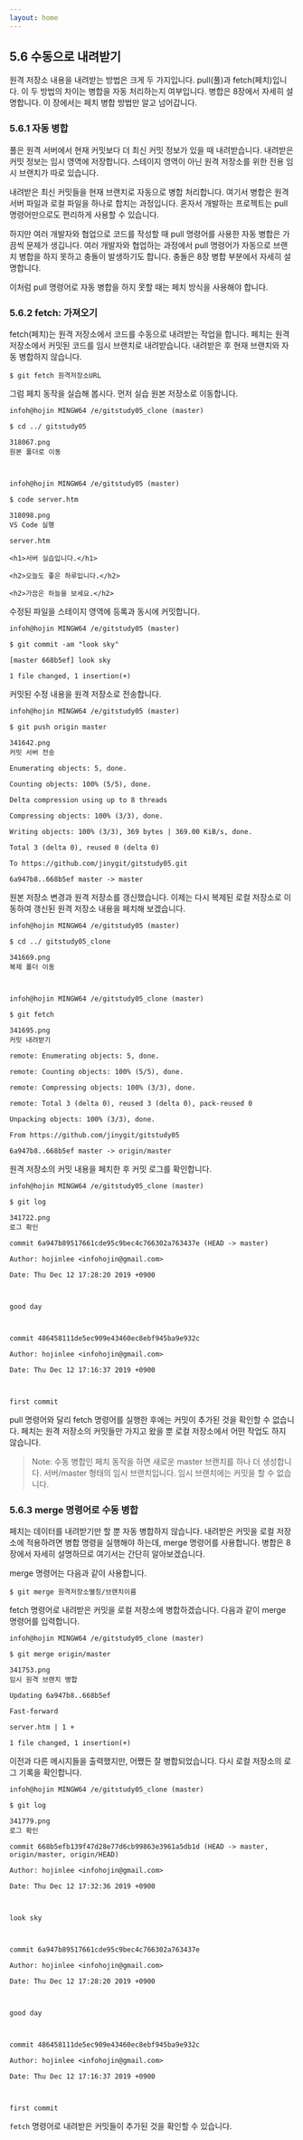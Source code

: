```yaml
---
layout: home
---
```

## 5.6 수동으로 내려받기
원격 저장소 내용을 내려받는 방법은 크게 두 가지입니다. pull(풀)과 fetch(페치)입니다. 이 두 방법의 차이는 병합을 자동 처리하는지 여부입니다. 병합은 8장에서 자세히 설명합니다. 이 장에서는 페치 병합 방법만 알고 넘어갑니다.  

### 5.6.1 자동 병합
풀은 원격 서버에서 현재 커밋보다 더 최신 커밋 정보가 있을 때 내려받습니다. 내려받은 커밋 정보는 임시 영역에 저장합니다. 스테이지 영역이 아닌 원격 저장소를 위한 전용 임시 브랜치가 따로 있습니다.  

내려받은 최신 커밋들을 현재 브랜치로 자동으로 병합 처리합니다. 여기서 병합은 원격 서버 파일과 로컬 파일을 하나로 합치는 과정입니다. 혼자서 개발하는 프로젝트는 pull 명령어만으로도 편리하게 사용할 수 있습니다.  

하지만 여러 개발자와 협업으로 코드를 작성할 때 pull 명령어를 사용한 자동 병합은 가끔씩 문제가 생깁니다. 여러 개발자와 협업하는 과정에서 pull 명령어가 자동으로 브랜치 병합을 하지 못하고 충돌이 발생하기도 합니다. 충돌은 8장 병합 부분에서 자세히 설명합니다.  

이처럼 pull 명령어로 자동 병합을 하지 못할 때는 페치 방식을 사용해야 합니다.  

### 5.6.2 fetch: 가져오기
fetch(페치)는 원격 저장소에서 코드를 수동으로 내려받는 작업을 합니다. 페치는 원격 저장소에서 커밋된 코드를 임시 브랜치로 내려받습니다. 내려받은 후 현재 브랜치와 자동 병합하지 않습니다.  

```
$ git fetch 원격저장소URL
```
 
그럼 페치 동작을 실습해 봅시다. 먼저 실습 원본 저장소로 이동합니다.  

```
infoh@hojin MINGW64 /e/gitstudy05_clone (master)

$ cd ../ gitstudy05

318067.png
원본 폴더로 이동

 

infoh@hojin MINGW64 /e/gitstudy05 (master)

$ code server.htm

318098.png
VS Code 실행

server.htm

<h1>서버 실습입니다.</h1>

<h2>오늘도 좋은 하루입니다.</h2>

<h2>가끔은 하늘을 보세요.</h2>
```
 

수정된 파일을 스테이지 영역에 등록과 동시에 커밋합니다.  

```
infoh@hojin MINGW64 /e/gitstudy05 (master)

$ git commit -am "look sky"

[master 668b5ef] look sky

1 file changed, 1 insertion(+)
```

커밋된 수정 내용을 원격 저장소로 전송합니다.  

```
infoh@hojin MINGW64 /e/gitstudy05 (master)

$ git push origin master

341642.png
커밋 서버 전송

Enumerating objects: 5, done.

Counting objects: 100% (5/5), done.

Delta compression using up to 8 threads

Compressing objects: 100% (3/3), done.

Writing objects: 100% (3/3), 369 bytes | 369.00 KiB/s, done.

Total 3 (delta 0), reused 0 (delta 0)

To https://github.com/jinygit/gitstudy05.git

6a947b8..668b5ef master -> master
```

원본 저장소 변경과 원격 저장소를 갱신했습니다. 이제는 다시 복제된 로컬 저장소로 이동하여 갱신된 원격 저장소 내용을 페치해 보겠습니다.  

 
```
infoh@hojin MINGW64 /e/gitstudy05 (master)

$ cd ../ gitstudy05_clone

341669.png
복제 폴더 이동

 

infoh@hojin MINGW64 /e/gitstudy05_clone (master)

$ git fetch

341695.png
커밋 내려받기

remote: Enumerating objects: 5, done.

remote: Counting objects: 100% (5/5), done.

remote: Compressing objects: 100% (3/3), done.

remote: Total 3 (delta 0), reused 3 (delta 0), pack-reused 0

Unpacking objects: 100% (3/3), done.

From https://github.com/jinygit/gitstudy05

6a947b8..668b5ef master -> origin/master
```

원격 저장소의 커밋 내용을 페치한 후 커밋 로그를 확인합니다.  

```
infoh@hojin MINGW64 /e/gitstudy05_clone (master)

$ git log

341722.png
로그 확인

commit 6a947b89517661cde95c9bec4c766302a763437e (HEAD -> master)

Author: hojinlee <infohojin@gmail.com>

Date: Thu Dec 12 17:28:20 2019 +0900

 

good day

 

commit 486458111de5ec909e43460ec8ebf945ba9e932c

Author: hojinlee <infohojin@gmail.com>

Date: Thu Dec 12 17:16:37 2019 +0900

 

first commit
```

pull 명령어와 달리 fetch 명령어를 실행한 후에는 커밋이 추가된 것을 확인할 수 없습니다. 페치는 원격 저장소의 커밋들만 가지고 왔을 뿐 로컬 저장소에서 어떤 작업도 하지 않습니다.  

>Note: 수동 병합인 페치 동작을 하면 새로운 master 브랜치를 하나 더 생성합니다. 서버/master 형태의 임시 브랜치입니다. 임시 브랜치에는 커밋을 할 수 없습니다.  



### 5.6.3 merge 명령어로 수동 병합
페치는 데이터를 내려받기만 할 뿐 자동 병합하지 않습니다. 내려받은 커밋을 로컬 저장소에 적용하려면 병합 명령을 실행해야 하는데, merge 명령어를 사용합니다. 병합은 8장에서 자세히 설명하므로 여기서는 간단히 알아보겠습니다.  

merge 명령어는 다음과 같이 사용합니다.  

```
$ git merge 원격저장소별칭/브랜치이름
```
 
fetch 명령어로 내려받은 커밋을 로컬 저장소에 병합하겠습니다. 다음과 같이 merge 명령어를 입력합니다.  

```
infoh@hojin MINGW64 /e/gitstudy05_clone (master)

$ git merge origin/master

341753.png
임시 원격 브랜치 병합

Updating 6a947b8..668b5ef

Fast-forward

server.htm | 1 +

1 file changed, 1 insertion(+)
```

이전과 다른 메시지들을 출력했지만, 어쨌든 잘 병합되었습니다. 다시 로컬 저장소의 로그 기록을 확인합니다.  

```
infoh@hojin MINGW64 /e/gitstudy05_clone (master)

$ git log

341779.png
로그 확인

commit 668b5efb139f47d28e77d6cb99863e3961a5db1d (HEAD -> master, origin/master, origin/HEAD)

Author: hojinlee <infohojin@gmail.com>

Date: Thu Dec 12 17:32:36 2019 +0900

 

look sky

 

commit 6a947b89517661cde95c9bec4c766302a763437e

Author: hojinlee <infohojin@gmail.com>

Date: Thu Dec 12 17:28:20 2019 +0900

 

good day

 

commit 486458111de5ec909e43460ec8ebf945ba9e932c

Author: hojinlee <infohojin@gmail.com>

Date: Thu Dec 12 17:16:37 2019 +0900

 

first commit
```

`fetch` 명령어로 내려받은 커밋들이 추가된 것을 확인할 수 있습니다.  


